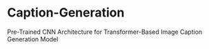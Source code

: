 # Caption-Generation
Pre-Trained CNN Architecture for Transformer-Based Image Caption Generation Model
